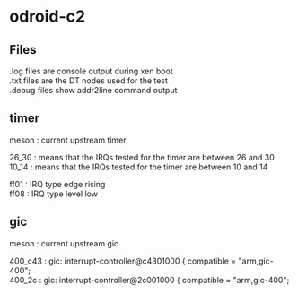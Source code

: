 # odroid-c2

## Files  

.log files are console output during xen boot  
.txt files are the DT nodes used for the test  
.debug files show addr2line command output  

## timer

meson : current upstream timer  

26_30 : means that the IRQs tested for the timer are between 26 and 30  
10_14 : means that the IRQs tested for the timer are between 10 and 14  

ff01 : IRQ type edge rising  
ff08 : IRQ type level low  

## gic

meson   : current upstream gic  

400_c43 : gic: interrupt-controller@c4301000 {  compatible = "arm,gic-400";  
400_2c  : gic: interrupt-controller@2c001000 {  compatible = "arm,gic-400";  
